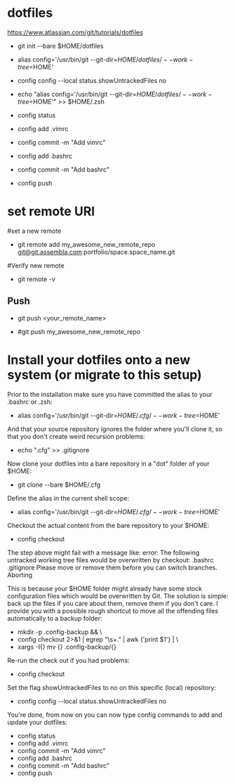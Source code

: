 # dotfiles

https://www.atlassian.com/git/tutorials/dotfiles

- git init --bare $HOME/dotfiles
- alias config='/usr/bin/git --git-dir=$HOME/dotfiles/ --work-tree=$HOME'
- config config --local status.showUntrackedFiles no
- echo "alias config='/usr/bin/git --git-dir=$HOME/dotfiles/ --work-tree=$HOME'" >> $HOME/.zsh

- config status
- config add .vimrc
- config commit -m "Add vimrc"
- config add .bashrc
- config commit -m "Add bashrc"
- config push

# set remote URl

#set a new remote

- git remote add my_awesome_new_remote_repo git@git.assembla.com:portfolio/space.space_name.git


#Verify new remote

- git remote -v

## Push

- git push <your_remote_name>

- #git push my_awesome_new_remote_repo


# Install your dotfiles onto a new system (or migrate to this setup)

Prior to the installation make sure you have committed the alias to your .bashrc or .zsh: 
- alias config='/usr/bin/git --git-dir=$HOME/.cfg/ --work-tree=$HOME'

And that your source repository ignores the folder where you'll clone it, so that you don't create weird recursion problems:
- echo ".cfg" >> .gitignore

Now clone your dotfiles into a bare repository in a "dot" folder of your $HOME:
- git clone --bare <git-repo-url> $HOME/.cfg


Define the alias in the current shell scope:
- alias config='/usr/bin/git --git-dir=$HOME/.cfg/ --work-tree=$HOME'
  

Checkout the actual content from the bare repository to your $HOME:
- config checkout
  
The step above might fail with a message like:
error: The following untracked working tree files would be overwritten by checkout:
    .bashrc
    .gitignore
Please move or remove them before you can switch branches.
Aborting

This is because your $HOME folder might already have some stock configuration files which would be overwritten by Git. The solution is simple: back up the files if you care about them, remove them if you don't care. I provide you with a possible rough shortcut to move all the offending files automatically to a backup folder:
  
- mkdir -p .config-backup && \
- config checkout 2>&1 | egrep "\s+\." | awk {'print $1'} | \
- xargs -I{} mv {} .config-backup/{}
  
Re-run the check out if you had problems:
  
- config checkout

Set the flag showUntrackedFiles to no on this specific (local) repository:
- config config --local status.showUntrackedFiles no
  
You're done, from now on you can now type config commands to add and update your dotfiles:

- config status
- config add .vimrc
- config commit -m "Add vimrc"
- config add .bashrc
- config commit -m "Add bashrc"
- config push
  



